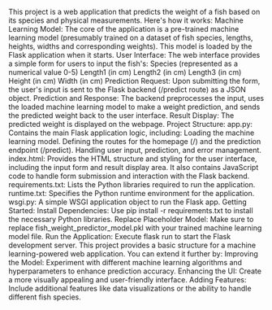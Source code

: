 This project is a web application that predicts the weight of a fish based on its species and physical measurements.
Here's how it works:
Machine Learning Model: The core of the application is a pre-trained machine learning model (presumably trained on a dataset of fish species, lengths, heights, widths and corresponding weights). This model is loaded by the Flask application when it starts.
User Interface: The web interface provides a simple form for users to input the fish's:
Species (represented as a numerical value 0-5)
Length1 (in cm)
Length2 (in cm)
Length3 (in cm)
Height (in cm)
Width (in cm)
Prediction Request: Upon submitting the form, the user's input is sent to the Flask backend (/predict route) as a JSON object.
Prediction and Response: The backend preprocesses the input, uses the loaded machine learning model to make a weight prediction, and sends the predicted weight back to the user interface.
Result Display: The predicted weight is displayed on the webpage.
Project Structure:
app.py: Contains the main Flask application logic, including:
Loading the machine learning model.
Defining the routes for the homepage (/) and the prediction endpoint (/predict).
Handling user input, prediction, and error management.
index.html: Provides the HTML structure and styling for the user interface, including the input form and result display area. It also contains JavaScript code to handle form submission and interaction with the Flask backend.
requirements.txt: Lists the Python libraries required to run the application.
runtime.txt: Specifies the Python runtime environment for the application.
wsgi.py: A simple WSGI application object to run the Flask app.
Getting Started:
Install Dependencies: Use pip install -r requirements.txt to install the necessary Python libraries.
Replace Placeholder Model: Make sure to replace fish_weight_predictor_model.pkl with your trained machine learning model file.
Run the Application: Execute flask run to start the Flask development server.
This project provides a basic structure for a machine learning-powered web application. You can extend it further by:
Improving the Model: Experiment with different machine learning algorithms and hyperparameters to enhance prediction accuracy.
Enhancing the UI: Create a more visually appealing and user-friendly interface.
Adding Features: Include additional features like data visualizations or the ability to handle different fish species.
